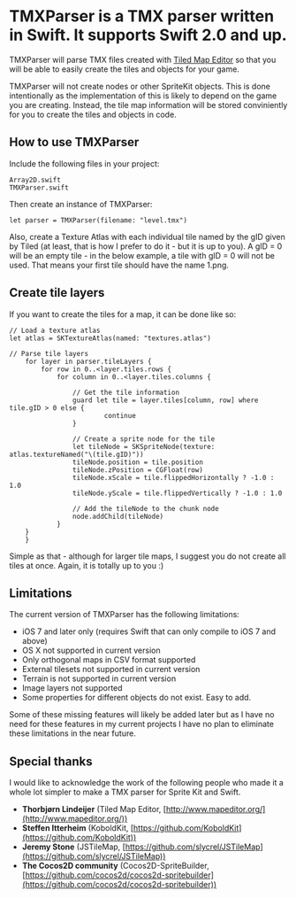 # TMXParser is a TMX parser written in Swift. It supports Swift 2.0 and up.

TMXParser will parse TMX files created with [Tiled Map Editor](http://www.mapeditor.org/) so that you will be able to easily create the tiles and objects for your game. 

TMXParser will not create nodes or other SpriteKit objects. This is done intentionally as the implementation of this is likely to depend on the game you are creating. Instead, the tile map information will be stored conviniently for you to create the tiles and objects in code.

## How to use TMXParser

Include the following files in your project:

	Array2D.swift
	TMXParser.swift

Then create an instance of TMXParser:

	let parser = TMXParser(filename: "level.tmx")

Also, create a Texture Atlas with each individual tile named by the gID given by Tiled (at least, that is how I prefer to do it - but it is up to you). A gID = 0 will be an empty tile - in the below example, a tile with gID = 0 will not be used. That means your first tile should have the name 1.png.

## Create tile layers

If you want to create the tiles for a map, it can be done like so:
	
	// Load a texture atlas
	let atlas = SKTextureAtlas(named: "textures.atlas")
	
	// Parse tile layers
    	for layer in parser.tileLayers {
    		for row in 0..<layer.tiles.rows {
        		for column in 0..<layer.tiles.columns {
          			
          			// Get the tile information
          			guard let tile = layer.tiles[column, row] where tile.gID > 0 else {
            				continue
          			}
          			
          			// Create a sprite node for the tile
          			let tileNode = SKSpriteNode(texture: atlas.textureNamed("\(tile.gID)"))
          			tileNode.position = tile.position
          			tileNode.zPosition = CGFloat(row)
          			tileNode.xScale = tile.flippedHorizontally ? -1.0 : 1.0
          			tileNode.yScale = tile.flippedVertically ? -1.0 : 1.0
          
          			// Add the tileNode to the chunk node
          			node.addChild(tileNode)
        		}
		}
    	}
    	
Simple as that - although for larger tile maps, I suggest you do not create all tiles at once. Again, it is totally up to you :)

## Limitations

The current version of TMXParser has the following limitations:

* iOS 7 and later only (requires Swift that can only compile to iOS 7 and above)
* OS X not supported in current version
* Only orthogonal maps in CSV format supported
* External tilesets not supported in current version
* Terrain is not supported in current version
* Image layers not supported
* Some properties for different objects do not exist. Easy to add.

Some of these missing features will likely be added later but as I have no need for these features in my current projects I have no plan to eliminate these limitations in the near future.

## Special thanks

I would like to acknowledge the work of the following people who made it a whole lot simpler to make a TMX parser for Sprite Kit and Swift.

* **Thorbjørn Lindeijer** (Tiled Map Editor, [http://www.mapeditor.org/](http://www.mapeditor.org/))
* **Steffen Itterheim** (KoboldKit, [https://github.com/KoboldKit](https://github.com/KoboldKit))
* **Jeremy Stone** (JSTileMap, [https://github.com/slycrel/JSTileMap](https://github.com/slycrel/JSTileMap))
* **The Cocos2D community** (Cocos2D-SpriteBuilder, [https://github.com/cocos2d/cocos2d-spritebuilder](https://github.com/cocos2d/cocos2d-spritebuilder))
